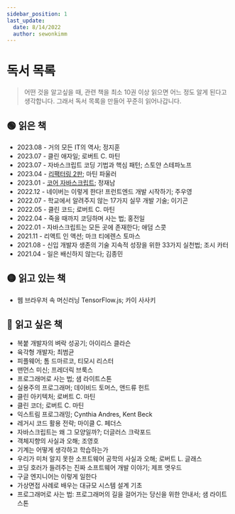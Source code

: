 ```yaml
---
sidebar_position: 1
last_update:
  date: 8/14/2022
  author: sewonkimm
---
```


# 독서 목록

> 어떤 것을 알고싶을 때, 관련 책을 최소 10권 이상 읽으면 어느 정도 알게 된다고 생각합니다. 그래서 독서 목록을 만들어 꾸준히 읽어나갑니다.

## 🟢 읽은 책

- 2023.08 - 거의 모든 IT의 역사; 정지훈
- 2023.07 - 클린 애자일; 로버트 C. 마틴
- 2023.07 - 자바스크립트 코딩 기법과 핵심 패턴; 스토얀 스테파노프
- 2023.04 - [리팩터링 2판](./refactoring.md); 마틴 파울러
- 2023.01 - [코어 자바스크립트](./coreJS.md); 정재남
- 2022.12 - 네이버는 이렇게 한다! 프런트엔드 개발 시작하기; 주우영
- 2022.07 - 학교에서 알려주지 않는 17가지 실무 개발 기술; 이기곤
- 2022.05 - 클린 코드; 로버트 C. 마틴
- 2022.04 - 죽을 때까지 코딩하며 사는 법; 홍전일
- 2022.01 - 자바스크립트는 모든 곳에 존재한다; 애덤 스콧
- 2021.11 - 리액트 인 액션; 마크 티에렌스 토마스
- 2021.08 - 신입 개발자 생존의 기술 지속적 성장을 위한 33가지 실천법; 조시 카터
- 2021.04 - 일은 배신하지 않는다; 김종민
  
## 🟡 읽고 있는 책

- 웹 브라우저 속 머신러닝 TensorFlow.js; 카이 사사키

## 🔴 읽고 싶은 책

- 복붙 개발자의 벼락 성공기; 아이리스 클라슨
- 육각형 개발자; 최범균
- 피플웨어; 톰 드마르코, 티모시 리스터
- 맨먼스 미신; 프레더릭 브룩스
- 프로그래머로 사는 법; 샘 라이트스톤
- 실용주의 프로그래머; 데이비드 토머스, 앤드류 헌트
- 클린 아키텍처; 로버트 C. 마틴
- 클린 코더; 로버트 C. 마틴
- 익스트림 프로그래밍; Cynthia Andres, Kent Beck
- 레거시 코드 활용 전략; 마이클 C. 페더스
- 자바스크립트는 왜 그 모양일까?; 더글러스 크락포드
- 객체지향의 사실과 오해; 조영호
- 기계는 어떻게 생각하고 학습하는가
- 우리가 미처 알지 못한 소프트웨어 공학의 사실과 오해; 로버트 L. 글래스
- 코딩 호러가 들려주는 진짜 소프트웨어 개발 이야기; 제프 앳우드
- 구글 엔지니어는 이렇게 일한다
- 가상면접 사례로 배우는 대규모 시스템 설계 기초
- 프로그래머로 사는 법: 프로그래머의 길을 걸어가는 당신을 위한 안내서; 샘 라이트스톤
